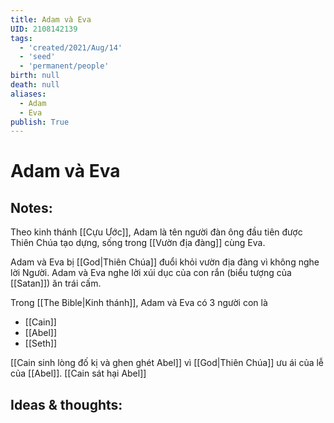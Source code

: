 ```yaml
---
title: Adam và Eva
UID: 2108142139
tags:
  - 'created/2021/Aug/14'
  - 'seed'
  - 'permanent/people'
birth: null
death: null
aliases:
  - Adam
  - Eva
publish: True
---
```

# Adam và Eva

## Notes:
Theo kinh thánh [[Cựu Ước]], Adam là tên người đàn ông đầu tiên được Thiên Chúa tạo dựng, sống trong [[Vườn địa đàng]] cùng Eva.

Adam và Eva bị [[God|Thiên Chúa]] đuổi khỏi vườn địa đàng vì không nghe lời Người. Adam và Eva nghe lời xúi dục của con rắn (biểu tượng của [[Satan]]) ăn trái cấm.

Trong [[The Bible|Kinh thánh]], Adam và Eva có 3 người con là

- [[Cain]]
- [[Abel]]
- [[Seth]]

[[Cain sinh lòng đố kị và ghen ghét Abel]] vì [[God|Thiên Chúa]] ưu ái của lễ của [[Abel]]. [[Cain sát hại Abel]]

## Ideas & thoughts:
